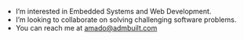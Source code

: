 - I’m interested in Embedded Systems and Web Development.
- I’m looking to collaborate on solving challenging software problems.
- You can reach me at amado@admbuilt.com
